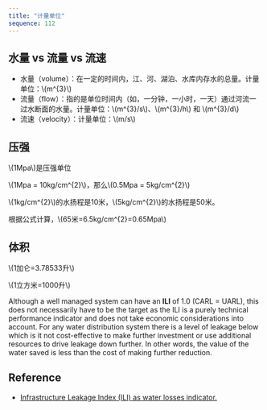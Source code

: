 ```yaml
---
title: "计量单位"
sequence: 112
---
```


## 水量 vs 流量 vs 流速 

<ul>
    <li>水量（volume）：在一定的时间内，江、河、湖泊、水库内存水的总量。计量单位：\(m^{3}\)</li>
    <li>流量（flow）：指的是单位时间内（如，一分钟，一小时，一天）通过河流一过水断面的水量。计量单位：\(m^{3}/s\)、\(m^{3}/h\) 和 \(m^{3}/d\)</li>
    <li>流速（velocity）：计量单位：\(m/s\)</li>
</ul>

## 压强

<p>
\(1Mpa\)是压强单位
</p>

<p>
\(1Mpa = 10kg/cm^{2}\)，那么\(0.5Mpa = 5kg/cm^{2}\)
</p>

<p>
\(1kg/cm^{2}\)的水扬程是10米，\(5kg/cm^{2}\)的水扬程是50米。
</p>

<p>
根据公式计算，\(65米=6.5kg/cm^{2}=0.65Mpa\)
</p>

## 体积

<p>
\(1加仑=3.78533升\)
</p>

<p>
\(1立方米=1000升\)
</p>

Although a well managed system can have an **ILI** of 1.0 (CARL = UARL),
this does not necessarily have to be the target as the ILI is a purely technical performance indicator
and does not take economic considerations into account.
For any water distribution system there is a level of leakage below
which is it not cost-effective to make further investment
or use additional resources to drive leakage down further.
In other words, the value of the water saved is less than the cost of making further reduction.

## Reference

- [Infrastructure Leakage Index (ILI) as water losses indicator.](https://www.thefreelibrary.com/Infrastructure+Leakage+Index+(ILI)+as+water+losses+indicator.-a0212851407)
